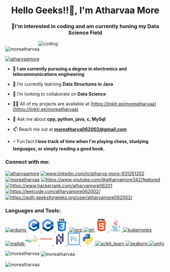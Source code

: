 <!-- ![logo](https://github.com/moreatharvaa/moreatharvaa/blob/main/32097be52aea3db46a4356d59e2329b1.jpg) -->

<h1 align="center">Hello Geeks!!👋, I'm Atharvaa More </h1>
<h3 align="center">👀I'm interested in coding and am currently honing my Data Science Field</h3>

<img align = "right" alt="coding" width="400" src="https://media4.giphy.com/media/qgQUggAC3Pfv687qPC/giphy.gif">

<p align="left"> <img src="https://komarev.com/ghpvc/?username=moreatharvaa&label=Profile%20views&color=0e75b6&style=flat" alt="moreatharvaa" /> </p>

<p align="left"> <a href="https://twitter.com/atharvaamore" target="blank"><img src="https://img.shields.io/twitter/follow/atharvaamore?logo=twitter&style=for-the-badge" alt="atharvaamore" /></a> </p>

- 🔭 **I am currently pursuing a degree in electronics and telecommunications engineering**

- 🌱 I’m currently learning **Data Structures in Java**

- 👯 I’m looking to collaborate on **Data Science**

- 👨‍💻 All of my projects are available at [https://linktr.ee/moreatharvaa](https://linktr.ee/moreatharvaa)

- 💬 Ask me about **cpp, python, java, c, MySql**

- 📫 Reach me out at **moreatharva062002@gmail.com**

- ⚡ Fun fact **I lose track of time when I'm playing chess, studying languages, or simply reading a good book.**

<h3 align="left">Connect with me:</h3>
<p align="left">
<a href="https://twitter.com/atharvaamore" target="blank"><img align="center" src="https://raw.githubusercontent.com/rahuldkjain/github-profile-readme-generator/master/src/images/icons/Social/twitter.svg" alt="atharvaamore" height="30" width="40" /></a>
<a href="https://linkedin.com/in/www.linkedin.com/in/atharva-more-931261202" target="blank"><img align="center" src="https://raw.githubusercontent.com/rahuldkjain/github-profile-readme-generator/master/src/images/icons/Social/linked-in-alt.svg" alt="www.linkedin.com/in/atharva-more-931261202" height="30" width="40" /></a>
<a href="https://instagram.com/moreatharvaa" target="blank"><img align="center" src="https://raw.githubusercontent.com/rahuldkjain/github-profile-readme-generator/master/src/images/icons/Social/instagram.svg" alt="moreatharvaa" height="30" width="40" /></a>
<a href="https://www.youtube.com/c/https://www.youtube.com/@atharvamore342/featured" target="blank"><img align="center" src="https://raw.githubusercontent.com/rahuldkjain/github-profile-readme-generator/master/src/images/icons/Social/youtube.svg" alt="https://www.youtube.com/@atharvamore342/featured" height="30" width="40" /></a>
<a href="https://www.hackerrank.com/https://www.hackerrank.com/atharvamore06201" target="blank"><img align="center" src="https://raw.githubusercontent.com/rahuldkjain/github-profile-readme-generator/master/src/images/icons/Social/hackerrank.svg" alt="https://www.hackerrank.com/atharvamore06201" height="30" width="40" /></a>
<a href="https://leetcode.com/atharvamore062002/" target="blank"><img align="center" src="https://raw.githubusercontent.com/rahuldkjain/github-profile-readme-generator/master/src/images/icons/Social/leet-code.svg" alt="https://leetcode.com/atharvamore062002/" height="30" width="40" /></a>
<a href="https://auth.geeksforgeeks.org/user/https://auth.geeksforgeeks.org/user/atharvamore062002/" target="blank"><img align="center" src="https://raw.githubusercontent.com/rahuldkjain/github-profile-readme-generator/master/src/images/icons/Social/geeks-for-geeks.svg" alt="https://auth.geeksforgeeks.org/user/atharvamore062002/" height="30" width="40" /></a>
</p>

<h3 align="left">Languages and Tools:</h3>
<p align="left"> <a href="https://www.arduino.cc/" target="_blank" rel="noreferrer"> <img src="https://cdn.worldvectorlogo.com/logos/arduino-1.svg" alt="arduino" width="40" height="40"/> </a> <a href="https://www.cprogramming.com/" target="_blank" rel="noreferrer"> <img src="https://raw.githubusercontent.com/devicons/devicon/master/icons/c/c-original.svg" alt="c" width="40" height="40"/> </a> <a href="https://www.w3schools.com/cpp/" target="_blank" rel="noreferrer"> <img src="https://raw.githubusercontent.com/devicons/devicon/master/icons/cplusplus/cplusplus-original.svg" alt="cplusplus" width="40" height="40"/> </a> <a href="https://www.w3schools.com/css/" target="_blank" rel="noreferrer"> <img src="https://raw.githubusercontent.com/devicons/devicon/master/icons/css3/css3-original-wordmark.svg" alt="css3" width="40" height="40"/> </a> <a href="https://cloud.google.com" target="_blank" rel="noreferrer"> <img src="https://www.vectorlogo.zone/logos/google_cloud/google_cloud-icon.svg" alt="gcp" width="40" height="40"/> </a> <a href="https://git-scm.com/" target="_blank" rel="noreferrer"> <img src="https://www.vectorlogo.zone/logos/git-scm/git-scm-icon.svg" alt="git" width="40" height="40"/> </a> <a href="https://www.w3.org/html/" target="_blank" rel="noreferrer"> <img src="https://raw.githubusercontent.com/devicons/devicon/master/icons/html5/html5-original-wordmark.svg" alt="html5" width="40" height="40"/> </a> <a href="https://www.java.com" target="_blank" rel="noreferrer"> <img src="https://raw.githubusercontent.com/devicons/devicon/master/icons/java/java-original.svg" alt="java" width="40" height="40"/> </a> <a href="https://kubernetes.io" target="_blank" rel="noreferrer"> <img src="https://www.vectorlogo.zone/logos/kubernetes/kubernetes-icon.svg" alt="kubernetes" width="40" height="40"/> </a> <a href="https://www.mathworks.com/" target="_blank" rel="noreferrer"> <img src="https://upload.wikimedia.org/wikipedia/commons/2/21/Matlab_Logo.png" alt="matlab" width="40" height="40"/> </a> <a href="https://www.mysql.com/" target="_blank" rel="noreferrer"> <img src="https://raw.githubusercontent.com/devicons/devicon/master/icons/mysql/mysql-original-wordmark.svg" alt="mysql" width="40" height="40"/> </a> <a href="https://www.oracle.com/" target="_blank" rel="noreferrer"> <img src="https://raw.githubusercontent.com/devicons/devicon/master/icons/oracle/oracle-original.svg" alt="oracle" width="40" height="40"/> </a> <a href="https://pandas.pydata.org/" target="_blank" rel="noreferrer"> <img src="https://raw.githubusercontent.com/devicons/devicon/2ae2a900d2f041da66e950e4d48052658d850630/icons/pandas/pandas-original.svg" alt="pandas" width="40" height="40"/> </a> <a href="https://www.photoshop.com/en" target="_blank" rel="noreferrer"> <img src="https://raw.githubusercontent.com/devicons/devicon/master/icons/photoshop/photoshop-line.svg" alt="photoshop" width="40" height="40"/> </a> <a href="https://www.python.org" target="_blank" rel="noreferrer"> <img src="https://raw.githubusercontent.com/devicons/devicon/master/icons/python/python-original.svg" alt="python" width="40" height="40"/> </a> <a href="https://scikit-learn.org/" target="_blank" rel="noreferrer"> <img src="https://upload.wikimedia.org/wikipedia/commons/0/05/Scikit_learn_logo_small.svg" alt="scikit_learn" width="40" height="40"/> </a> <a href="https://seaborn.pydata.org/" target="_blank" rel="noreferrer"> <img src="https://seaborn.pydata.org/_images/logo-mark-lightbg.svg" alt="seaborn" width="40" height="40"/> </a> <a href="https://unity.com/" target="_blank" rel="noreferrer"> <img src="https://www.vectorlogo.zone/logos/unity3d/unity3d-icon.svg" alt="unity" width="40" height="40"/> </a> </p>

<p><img align="left" src="https://github-readme-stats.vercel.app/api/top-langs?username=moreatharvaa&show_icons=true&locale=en&layout=compact" alt="moreatharvaa" /></p>

<p>&nbsp;<img align="center" src="https://github-readme-stats.vercel.app/api?username=moreatharvaa&show_icons=true&locale=en" alt="moreatharvaa" /></p>

<p><img align="center" src="https://github-readme-streak-stats.herokuapp.com/?user=moreatharvaa&" alt="moreatharvaa" /></p>
